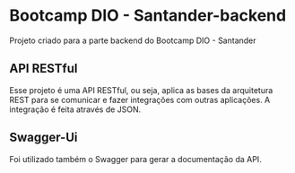 # Bootcamp DIO - Santander-backend
Projeto criado para a parte backend do Bootcamp DIO - Santander

## API RESTful
Esse projeto é uma API RESTful, ou seja, aplica as bases da arquitetura REST para se comunicar e fazer integrações com outras aplicações. A integração é feita através de JSON.

## Swagger-Ui
Foi utilizado também o Swagger para gerar a documentação da API.